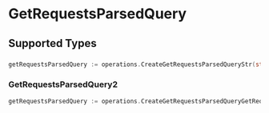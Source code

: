 # GetRequestsParsedQuery


## Supported Types

### 

```go
getRequestsParsedQuery := operations.CreateGetRequestsParsedQueryStr(string{/* values here */})
```

### GetRequestsParsedQuery2

```go
getRequestsParsedQuery := operations.CreateGetRequestsParsedQueryGetRequestsParsedQuery2(operations.GetRequestsParsedQuery2{/* values here */})
```

